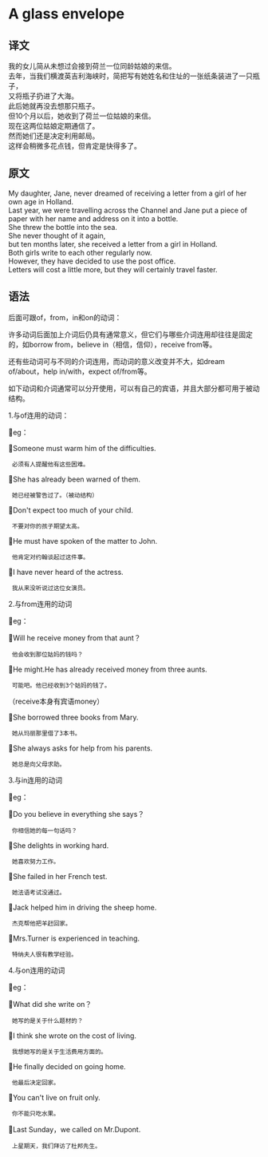 # A glass envelope

## 译文

我的女儿简从未想过会接到荷兰一位同龄姑娘的来信。  
去年，当我们横渡英吉利海峡时，简把写有她姓名和住址的一张纸条装进了一只瓶子，  
又将瓶子扔进了大海。  
此后她就再没去想那只瓶子。  
但10个月以后，她收到了荷兰一位姑娘的来信。  
现在这两位姑娘定期通信了。  
然而她们还是决定利用邮局。  
这样会稍微多花点钱，但肯定是快得多了。  

## 原文

My daughter, Jane, never dreamed of receiving a letter from a girl of her own age in Holland.  
Last year, we were travelling across the Channel and Jane put a piece of paper with her name and address on it into a bottle.  
She threw the bottle into the sea.  
She never thought of it again,  
but ten months later, she received a letter from a girl in Holland.  
Both girls write to each other regularly now.  
However, they have decided to use the post office.  
Letters will cost a little more, but they will certainly travel faster.  

## 语法

后面可跟of，from，in和on的动词：  

许多动词后面加上介词后仍具有通常意义，但它们与哪些介词连用却往往是固定的，如borrow from，believe in（相信，信仰），receive from等。  

还有些动词可与不同的介词连用，而动词的意义改变并不大，如dream of/about，help in/with，expect of/from等。  

如下动词和介词通常可以分开使用，可以有自己的宾语，并且大部分都可用于被动结构。  

1.与of连用的动词：  

💎eg：  

🌸Someone must warm him of the difficulties.  

     必须有人提醒他有这些困难。  

🌸She has already been warned of them.

     她已经被警告过了。（被动结构）  

🌸Don't expect too much of your child.  

     不要对你的孩子期望太高。  

🌸He must have spoken of the matter to John.  

     他肯定对约翰谈起过这件事。  

🌸I have never heard of the actress.  

     我从来没听说过这位女演员。  

2.与from连用的动词  

💎eg：  

🌸Will he receive money from that aunt？  

     他会收到那位姑妈的钱吗？  

🌸He might.He has already received money from three aunts.  

     可能吧。他已经收到3个姑妈的钱了。

   （receive本身有宾语money）  

🌸She borrowed three books from Mary.  

     她从玛丽那里借了3本书。  

🌸She always asks for help from his parents.  

     她总是向父母求助。  

3.与in连用的动词  

💎eg：  

🌸Do you believe in everything she says？  

     你相信她的每一句话吗？  

🌸She delights in working hard.  

     她喜欢努力工作。  

🌸She failed in her French test.  

     她法语考试没通过。  

🌸Jack helped him in driving the sheep home.  

     杰克帮他把羊赶回家。  

🌸Mrs.Turner is experienced in teaching.  

     特纳夫人很有教学经验。  

4.与on连用的动词  

💎eg：  

🌸What did she write on？  

     她写的是关于什么题材的？  

🌸I think she wrote on the cost of living.  

     我想她写的是关于生活费用方面的。  

🌸He finally decided on going home.  

     他最后决定回家。  

🌸You can't live on fruit only.  

     你不能只吃水果。  

🌸Last Sunday，we called on Mr.Dupont.  

     上星期天，我们拜访了杜邦先生。  
